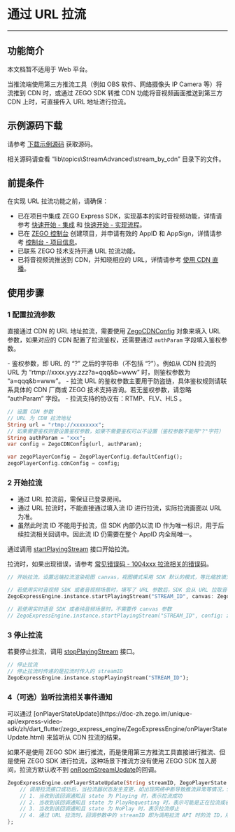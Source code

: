# 通过 URL 拉流

---

## 功能简介

<Warning title="注意">



本文档暂不适用于 Web 平台。

</Warning>




当推流端使用第三方推流工具（例如 OBS 软件、网络摄像头 IP Camera 等）将流推到 CDN 时，或通过 ZEGO SDK 转推 CDN 功能将音视频画面推送到第三方 CDN 上时，可直接传入 URL 地址进行拉流。

## 示例源码下载

请参考 [下载示例源码](https://doc-zh.zego.im/article/3130) 获取源码。

相关源码请查看 “lib\topics\StreamAdvanced\stream_by_cdn” 目录下的文件。

## 前提条件

在实现 URL 拉流功能之前，请确保：

- 已在项目中集成 ZEGO Express SDK，实现基本的实时音视频功能，详情请参考 [快速开始 - 集成](https://doc-zh.zego.im/article/1241) 和 [快速开始 - 实现流程](https://doc-zh.zego.im/article/7634)。
- 已在 [ZEGO 控制台](https://console.zego.im) 创建项目，并申请有效的 AppID 和 AppSign，详情请参考 [控制台 - 项目信息](/console/project-info)。
- 已联系 ZEGO 技术支持开通 URL 拉流功能。
- 已将音视频流推送到 CDN，并知晓相应的 URL，详情请参考 [使用 CDN 直播](https://doc-zh.zego.im/article/10912)。

## 使用步骤

<a id="ZegoCDNConfig"></a>

### 1 配置拉流参数

直接通过 CDN 的 URL 地址拉流，需要使用 [ZegoCDNConfig](https://doc-zh.zego.im/unique-api/express-video-sdk/zh/dart_flutter/zego_express_engine/ZegoCDNConfig-class.html) 对象来填入 URL 参数，如果对应的 CDN 配置了拉流鉴权，还需要通过 `authParam` 字段填入鉴权参数。

<Note title="说明">
- 鉴权参数，即 URL 的 “?” 之后的字符串（不包括 “?”）。例如从 CDN 拉流的 URL 为 “rtmp://xxxx.yyy.zzz?a=qqq&b=www” 时，则鉴权参数为 “a=qqq&b=www”。
- 拉流 URL 的鉴权参数主要用于防盗链，具体鉴权规则请联系具体的 CDN 厂商或 ZEGO 技术支持咨询。若无鉴权参数，请忽略 “authParam” 字段。
- 拉流支持的协议有：RTMP、FLV、HLS 。
</Note>
<Content />



```dart
// 设置 CDN 参数
// URL 为 CDN 拉流地址
String url = "rtmp://xxxxxxxx";
// 如果需要鉴权则要设置鉴权参数，如果不需要鉴权可以不设置（鉴权参数不能带"?"字符）
String authParam = "xxx";
var config = ZegoCDNConfig(url, authParam);

var zegoPlayerConfig = ZegoPlayerConfig.defaultConfig();
zegoPlayerConfig.cdnConfig = config;
```

### 2 开始拉流

<Warning title="注意">


- 通过 URL 拉流前，需保证已登录房间。
- 通过 URL 拉流时，不能直接通过填入流 ID 进行拉流，实际拉流画面以 URL 为准。
- 虽然此时流 ID 不能用于拉流，但 SDK 内部仍以流 ID 作为唯一标识，用于后续拉流相关回调中。因此流 ID 仍需要在整个 AppID 内全局唯一。

</Warning>



通过调用 [startPlayingStream](https://doc-zh.zego.im/unique-api/express-video-sdk/zh/dart_flutter/zego_express_engine/ZegoExpressEnginePlayer/startPlayingStream.html) 接口开始拉流。

拉流时，如果出现错误，请参考 [常见错误码 - 1004xxx 拉流相关的错误码](https://doc-zh.zego.im/article/5641#5)。

```dart
// 开始拉流，设置远端拉流渲染视图 canvas，视图模式采用 SDK 默认的模式，等比缩放填充整个 View

// 若使用实时音视频 SDK 或者音视频场景时，填写了 URL 参数后，SDK 会从 URL 拉取音视频流，但此时依然需要传递一个唯一的 streamID 到 SDK，SDK 内部会以该 streamID 标识这条流
ZegoExpressEngine.instance.startPlayingStream("STREAM_ID", canvas: ZegoCanvas(viewID), config: zegoPlayerConfig);

// 若使用实时语音 SDK 或者纯音频场景时，不需要传 canvas 参数
// ZegoExpressEngine.instance.startPlayingStream("STREAM_ID", config: zegoPlayerConfig);
```

### 3 停止拉流

若要停止拉流，调用 [stopPlayingStream](https://doc-zh.zego.im/unique-api/express-video-sdk/zh/dart_flutter/zego_express_engine/ZegoExpressEnginePlayer/stopPlayingStream.html) 接口。

```dart
// 停止拉流
// 停止拉流时传递的是拉流时传入的 streamID
ZegoExpressEngine.instance.stopPlayingStream("STREAM_ID");
```

### 4（可选）监听拉流相关事件通知

<Accordion title="监听拉流相关事件通知" defaultOpen="false">
可以通过 [onPlayerStateUpdate](https://doc-zh.zego.im/unique-api/express-video-sdk/zh/dart_flutter/zego_express_engine/ZegoExpressEngine/onPlayerStateUpdate.html) 来监听从 CDN 拉流的结果。

<Warning title="注意">


如果不是使用 ZEGO SDK 进行推流，而是使用第三方推流工具直接进行推流、但是使用 ZEGO SDK 进行拉流，这种场景下推流方没有使用 ZEGO SDK 加入房间，拉流方默认收不到 [onRoomStreamUpdate](https://doc-zh.zego.im/unique-api/express-video-sdk/zh/dart_flutter/zego_express_engine/ZegoExpressEngine/onRoomStreamUpdate.html)的回调。

</Warning>



```dart
ZegoExpressEngine.onPlayerStateUpdate(String streamID, ZegoPlayerState state, int errorCode, Map<String, dynamic> extendedData) = {
    // 调用拉流接口成功后，当拉流器状态发生变更，如出现网络中断导致推流异常等情况，SDK 在重试拉流的同时，会通过该回调通知
    // 1. 当收到该回调通知且 state 为 Playing 时，表示拉流成功
    // 2. 当收到该回调通知且 state 为 PlayRequesting 时，表示可能是正在拉流或者由于网络中断等原因导致 SDK 正在重试拉流
    // 3. 当收到该回调通知且 state 为 NoPlay 时，表示拉流停止
    // 4. 通过 URL 拉流时，回调参数中的 streamID 即为调用拉流 API 时的流 ID，用于唯一标识当次拉流事件。
};
```
</Accordion>
